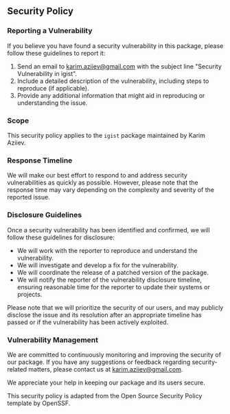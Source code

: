 ## Security Policy

### Reporting a Vulnerability

If you believe you have found a security vulnerability in this package, please follow these guidelines to report it:

1. Send an email to karim.aziiev@gmail.com with the subject line "Security Vulnerability in igist".
2. Include a detailed description of the vulnerability, including steps to reproduce (if applicable).
3. Provide any additional information that might aid in reproducing or understanding the issue.

### Scope

This security policy applies to the `igist` package maintained by Karim Aziiev.

### Response Timeline

We will make our best effort to respond to and address security vulnerabilities as quickly as possible. However, please note that the response time may vary depending on the complexity and severity of the reported issue.

### Disclosure Guidelines

Once a security vulnerability has been identified and confirmed, we will follow these guidelines for disclosure:

- We will work with the reporter to reproduce and understand the vulnerability.
- We will investigate and develop a fix for the vulnerability.
- We will coordinate the release of a patched version of the package.
- We will notify the reporter of the vulnerability disclosure timeline, ensuring reasonable time for the reporter to update their systems or projects.

Please note that we will prioritize the security of our users, and may publicly disclose the issue and its resolution after an appropriate timeline has passed or if the vulnerability has been actively exploited.

### Vulnerability Management

We are committed to continuously monitoring and improving the security of our package. If you have any suggestions or feedback regarding security-related matters, please contact us at karim.aziiev@gmail.com.

We appreciate your help in keeping our package and its users secure.

This security policy is adapted from the Open Source Security Policy template by OpenSSF.
